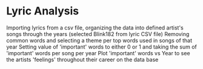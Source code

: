 # Lyric Analysis
Importing lyrics from a csv file, organizing the data into defined artist's songs through the years (selected Blink182 from lyric CSV file)
Removing common words and selecting a theme per top words used in songs of that year 
Setting value of 'important' words to either 0 or 1 and taking the sum of 'important' words per song per year
Plot 'important' words vs Year to see the artists 'feelings' throughout their career on the data base
